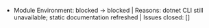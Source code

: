 - Module Environment: blocked → blocked | Reasons: dotnet CLI still unavailable; static documentation refreshed | Issues closed: []
